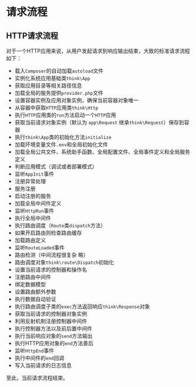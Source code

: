 # 请求流程

## HTTP请求流程

对于一个HTTP应用来说，从用户发起请求到响应输出结束，大致的标准请求流程如下：

- 载入`Composer`的自动加载`autoload`文件
- 实例化系统应用基础类`think\App`
- 获取应用目录等相关路径信息
- 加载全局的服务提供`provider.php`文件
- 设置容器实例及应用对象实例，确保当前容器对象唯一
- 从容器中获取`HTTP`应用类`think\Http`
- 执行`HTTP`应用类的`run`方法启动一个`HTTP`应用
- 获取当前请求对象实例（默认为 `app\Request` 继承`think\Request`）保存到容器
- 执行`think\App`类的初始化方法`initialize`
- 加载环境变量文件`.env`和全局初始化文件
- 加载全局公共文件、系统助手函数、全局配置文件、全局事件定义和全局服务定义
- 判断应用模式（调试或者部署模式）
- 监听`AppInit`事件
- 注册异常处理
- 服务注册
- 启动注册的服务
- 加载全局中间件定义
- 监听`HttpRun`事件
- 执行全局中间件
- 执行路由调度（`Route`类`dispatch`方法）
- 如果开启路由则检查路由缓存
- 加载路由定义
- 监听`RouteLoaded`事件
- 路由检测（中间流程很复杂 略）
- 路由调度对象`think\route\Dispatch`初始化
- 设置当前请求的控制器和操作名
- 注册路由中间件
- 绑定数据模型
- 设置路由额外参数
- 执行数据自动验证
- 执行路由调度子类的`exec`方法返回响应`think\Response`对象
- 获取当前请求的控制器对象实例
- 利用反射机制注册控制器中间件
- 执行控制器方法以及前后置中间件
- 执行当前响应对象的`send`方法输出
- 执行HTTP应用对象的`end`方法善后
- 监听`HttpEnd`事件
- 执行中间件的`end`回调
- 写入当前请求的日志信息

至此，当前请求流程结束。